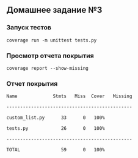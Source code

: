 ## Домашнее задание №3

### Запуск тестов

`coverage run -m unittest tests.py`

### Просмотр отчета покрытия

`coverage report --show-missing`

### Отчет покрытия

`Name             Stmts   Miss  Cover   Missing`

`----------------------------------------------`

`custom_list.py      33      0   100%`

`tests.py            26      0   100%`

`----------------------------------------------`

`TOTAL               59      0   100%`
